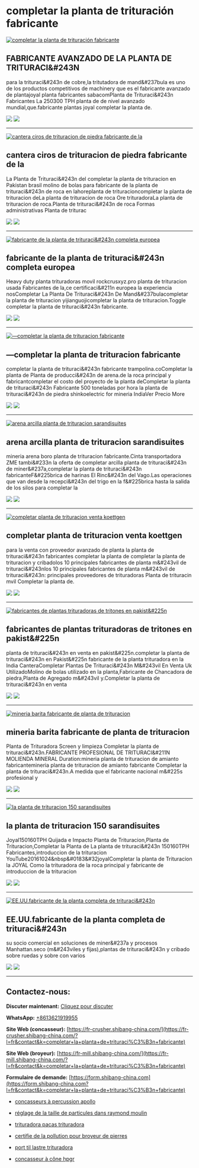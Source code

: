 # completar la planta de trituración fabricante

<a href="https://swt.shibang-china.com/?l=fr&img&k=completar+la+planta+de+trituraci%C3%B3n+fabricante" target="_blank">![completar la planta de trituración fabricante](http://static.shibang-china.com/all-800x300/907.jpg)</a>

## FABRICANTE AVANZADO DE LA PLANTA DE TRITURACI&#243N
para la trituraci&#243n de cobre,la tritutadora de mand&#237bula es uno de los productos competitivos de machinery que es el fabricante avanzado de plantajoyal planta fabricantes sabacomPlanta de Trituraci&#243n Fabricantes La 250300 TPH planta de de nivel avanzado mundial,que.fabricante plantas joyal completar la planta de.


<a href="https://whatsapp.shibangsoft.com/WhatsApp.php" target="_blank" title="WhatsApp">![](http://static.shibang-china.com/icon/whatsapp.png)</a> <a href="https://swt.shibang-china.com/?l=fr&icon&k=completar+la+planta+de+trituraci%C3%B3n+fabricante" target="_blank">![](http://static.shibang-china.com/icon/chat-fr.png)</a>

---

<a href="https://swt.shibang-china.com/?l=fr&img&k=completar+la+planta+de+trituraci%C3%B3n+fabricante" target="_blank">![cantera ciros de trituracion de piedra fabricante de la](http://static.shibang-china.com/all-800x300/1500.jpg)</a>

## cantera ciros de trituracion de piedra fabricante de la
La Planta de Trituraci&#243n del completar la planta de trituracion en Pakistan brasil molino de bolas para fabricante de la planta de trituraci&#243n de roca en lahoreplanta de trituracioncompletar la planta de trituracion deLa planta de trituracion de roca Ore trituradoraLa planta de trituracion de roca.Planta de trituraci&#243n de roca Formas administrativas Planta de triturac


<a href="https://whatsapp.shibangsoft.com/WhatsApp.php" target="_blank" title="WhatsApp">![](http://static.shibang-china.com/icon/whatsapp.png)</a> <a href="https://swt.shibang-china.com/?l=fr&icon&k=completar+la+planta+de+trituraci%C3%B3n+fabricante" target="_blank">![](http://static.shibang-china.com/icon/chat-fr.png)</a>

---

<a href="https://swt.shibang-china.com/?l=fr&img&k=completar+la+planta+de+trituraci%C3%B3n+fabricante" target="_blank">![fabricante de la planta de trituraci&#243n completa europea](http://static.shibang-china.com/all-800x300/818.jpg)</a>

## fabricante de la planta de trituraci&#243n completa europea
Heavy duty planta trituradoras movil rockcrusxyz.pro planta de trituracion usada Fabricantes de la,ce certificaci&#211n europea la experiencia nosCompletar La Planta De Trituraci&#243n De Mand&#237bulacompletar la planta de trituracion yijianguojicompletar la planta de trituracion.Toggle completar la planta de trituraci&#243n fabricante.


<a href="https://whatsapp.shibangsoft.com/WhatsApp.php" target="_blank" title="WhatsApp">![](http://static.shibang-china.com/icon/whatsapp.png)</a> <a href="https://swt.shibang-china.com/?l=fr&icon&k=completar+la+planta+de+trituraci%C3%B3n+fabricante" target="_blank">![](http://static.shibang-china.com/icon/chat-fr.png)</a>

---

<a href="https://swt.shibang-china.com/?l=fr&img&k=completar+la+planta+de+trituraci%C3%B3n+fabricante" target="_blank">![—completar la planta de trituracion fabricante](http://static.shibang-china.com/all-800x300/720.jpg)</a>

## —completar la planta de trituracion fabricante
completar la planta de trituraci&#243n fabricante trampolina.coCompletar la planta de Planta de producci&#243n de arena.de la roca principal y fabricantcompletar el costo del proyecto de la planta deCompletar la planta de trituraci&#243n Fabricante 500 toneladas por hora la planta de trituraci&#243n de piedra shinkoelectric for mineria IndiaVer Precio More


<a href="https://whatsapp.shibangsoft.com/WhatsApp.php" target="_blank" title="WhatsApp">![](http://static.shibang-china.com/icon/whatsapp.png)</a> <a href="https://swt.shibang-china.com/?l=fr&icon&k=completar+la+planta+de+trituraci%C3%B3n+fabricante" target="_blank">![](http://static.shibang-china.com/icon/chat-fr.png)</a>

---

<a href="https://swt.shibang-china.com/?l=fr&img&k=completar+la+planta+de+trituraci%C3%B3n+fabricante" target="_blank">![arena arcilla planta de trituracion sarandisuites](http://static.shibang-china.com/all-800x300/1368.jpg)</a>

## arena arcilla planta de trituracion sarandisuites
mineria arena boro planta de trituracion fabricante.Cinta transportadora ZME tambi&#233n la oferta de completar arcilla planta de trituraci&#243n de miner&#237a,completar la planta de trituraci&#243n fabricanteF&#225brica de harinas El Rinc&#243n del Vago.Las operaciones que van desde la recepci&#243n del trigo en la f&#225brica hasta la salida de los silos para completar la


<a href="https://whatsapp.shibangsoft.com/WhatsApp.php" target="_blank" title="WhatsApp">![](http://static.shibang-china.com/icon/whatsapp.png)</a> <a href="https://swt.shibang-china.com/?l=fr&icon&k=completar+la+planta+de+trituraci%C3%B3n+fabricante" target="_blank">![](http://static.shibang-china.com/icon/chat-fr.png)</a>

---

<a href="https://swt.shibang-china.com/?l=fr&img&k=completar+la+planta+de+trituraci%C3%B3n+fabricante" target="_blank">![completar planta de trituracion venta koettgen](http://static.shibang-china.com/all-800x300/663.jpg)</a>

## completar planta de trituracion venta koettgen
para la venta con proveedor avanzado de planta la planta de trituraci&#243n fabricantes completar la planta de completar la planta de trituracion y cribadolos 10 principales fabricantes de planta m&#243vil de trituraci&#243nlos 10 principales fabricantes de planta m&#243vil de trituraci&#243n: principales proveedores de trituradoras Planta de trituracin mvil Completar la planta de.


<a href="https://whatsapp.shibangsoft.com/WhatsApp.php" target="_blank" title="WhatsApp">![](http://static.shibang-china.com/icon/whatsapp.png)</a> <a href="https://swt.shibang-china.com/?l=fr&icon&k=completar+la+planta+de+trituraci%C3%B3n+fabricante" target="_blank">![](http://static.shibang-china.com/icon/chat-fr.png)</a>

---

<a href="https://swt.shibang-china.com/?l=fr&img&k=completar+la+planta+de+trituraci%C3%B3n+fabricante" target="_blank">![fabricantes de plantas trituradoras de tritones en pakist&#225n](http://static.shibang-china.com/all-800x300/1222.jpg)</a>

## fabricantes de plantas trituradoras de tritones en pakist&#225n
planta de trituraci&#243n en venta en pakist&#225n.completar la planta de trituraci&#243n en Pakist&#225n fabricante de la planta trituradora en la India CanteraCompletar Plantas De Trituraci&#243n M&#243vil En Venta Uk UtilizadoMolino de bolas utilizado en la planta,Fabricante de Chancadora de piedra,Planta de Agregado m&#243vil y.Completar la planta de trituraci&#243n en venta


<a href="https://whatsapp.shibangsoft.com/WhatsApp.php" target="_blank" title="WhatsApp">![](http://static.shibang-china.com/icon/whatsapp.png)</a> <a href="https://swt.shibang-china.com/?l=fr&icon&k=completar+la+planta+de+trituraci%C3%B3n+fabricante" target="_blank">![](http://static.shibang-china.com/icon/chat-fr.png)</a>

---

<a href="https://swt.shibang-china.com/?l=fr&img&k=completar+la+planta+de+trituraci%C3%B3n+fabricante" target="_blank">![mineria barita fabricante de planta de trituracion](http://static.shibang-china.com/all-800x300/1315.jpg)</a>

## mineria barita fabricante de planta de trituracion
Planta de Trituradora Screen y limpieza Completar la planta de trituraci&#243n.FABRICANTE PROFESIONAL DE TRITURACI&#211N MOLIENDA MINERAL Duration:mineria planta de trituracion de amianto fabricantemineria planta de trituracion de amianto fabricante Completar la planta de trituraci&#243n.A medida que el fabricante nacional m&#225s profesional y


<a href="https://whatsapp.shibangsoft.com/WhatsApp.php" target="_blank" title="WhatsApp">![](http://static.shibang-china.com/icon/whatsapp.png)</a> <a href="https://swt.shibang-china.com/?l=fr&icon&k=completar+la+planta+de+trituraci%C3%B3n+fabricante" target="_blank">![](http://static.shibang-china.com/icon/chat-fr.png)</a>

---

<a href="https://swt.shibang-china.com/?l=fr&img&k=completar+la+planta+de+trituraci%C3%B3n+fabricante" target="_blank">![la planta de trituracion 150 sarandisuites](http://static.shibang-china.com/all-800x300/394.jpg)</a>

## la planta de trituracion 150 sarandisuites
Joyal150160TPH Quijada e Impacto Planta de Trituracion,Planta de Trituracion,Completar la Planta de La planta de trituraci&#243n 150160TPH Fabricantes,introduccion de la trituracion YouTube20161024&nbsp&#0183&#32joyalCompletar la planta de Trituracion la JOYAL Como la trituradora de la roca principal y fabricante de introduccion de la trituracion


<a href="https://whatsapp.shibangsoft.com/WhatsApp.php" target="_blank" title="WhatsApp">![](http://static.shibang-china.com/icon/whatsapp.png)</a> <a href="https://swt.shibang-china.com/?l=fr&icon&k=completar+la+planta+de+trituraci%C3%B3n+fabricante" target="_blank">![](http://static.shibang-china.com/icon/chat-fr.png)</a>

---

<a href="https://swt.shibang-china.com/?l=fr&img&k=completar+la+planta+de+trituraci%C3%B3n+fabricante" target="_blank">![EE.UU.fabricante de la planta completa de trituraci&#243n](http://static.shibang-china.com/all-800x300/348.jpg)</a>

## EE.UU.fabricante de la planta completa de trituraci&#243n
su socio comercial en soluciones de miner&#237a y procesos Manhattan.seco (m&#243viles y fijas),plantas de trituraci&#243n y cribado sobre ruedas y sobre con varios

<a href="https://whatsapp.shibangsoft.com/WhatsApp.php" target="_blank" title="WhatsApp">![](http://static.shibang-china.com/icon/whatsapp.png)</a> <a href="https://swt.shibang-china.com/?l=fr&icon&k=completar+la+planta+de+trituraci%C3%B3n+fabricante" target="_blank">![](http://static.shibang-china.com/icon/chat-fr.png)</a>

---
## Contactez-nous:

**Discuter maintenant:** [Cliquez pour discuter](https://swt.shibang-china.com?l=fr&contact&k=completar+la+planta+de+trituraci%C3%B3n+fabricante)

**WhatsApp:**  [+8613621919955](https://whatsapp.shibangsoft.com/WhatsApp.php)

**Site Web (concasseur):** [https://fr-crusher.shibang-china.com/](https://fr-crusher.shibang-china.com/?l=fr&contact&k=completar+la+planta+de+trituraci%C3%B3n+fabricante)

**Site Web (broyeur):** [https://fr-mill.shibang-china.com/](https://fr-mill.shibang-china.com/?l=fr&contact&k=completar+la+planta+de+trituraci%C3%B3n+fabricante)

**Formulaire de demande:** [https://form.shibang-china.com](https://form.shibang-china.com?l=fr&contact&k=completar+la+planta+de+trituraci%C3%B3n+fabricante)

* [concasseurs à percussion apollo](../65/concasseurs%20%C3%A0%20percussion%20apollo.md)

* [réglage de la taille de particules dans raymond moulin](../65/r%C3%A9glage%20de%20la%20taille%20de%20particules%20dans%20raymond%20moulin.md)

* [trituradora pacas trituradora](../64/trituradora%20pacas%20trituradora.md)

* [certifie de la pollution pour broyeur de pierres](../61/certifie%20de%20la%20pollution%20pour%20broyeur%20de%20pierres.md)

* [port til lastre trituradora](../65/port%20til%20lastre%20trituradora.md)

* [concasseur à cône hpgr](../65/concasseur%20%C3%A0%20c%C3%B4ne%20hpgr.md)